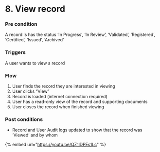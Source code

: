 # 8. View record

### **Pre condition**

A record is has the status ‘In Progress’, ‘In Review’, ‘Validated’, ‘Registered’, ‘Certified’, ‘Issued’, ‘Archived’

### **Triggers**

A user wants to view a record

### **Flow**

1. User finds the record they are interested in viewing
2. User clicks “View”
3. Record is loaded (internet connection required)
4. User has a read-only view of the record and supporting documents
5. User closes the record when finished viewing

### **Post conditions**

* Record and User Audit logs updated to show that the record was ‘Viewed’ and by whom

{% embed url="https://youtu.be/QZ1lDPEs1Lc" %}
